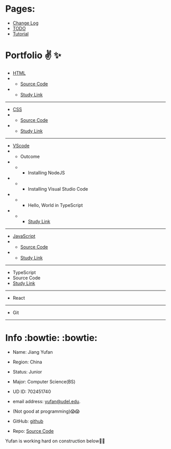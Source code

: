 Pages:
==
* [Change Log](https://github.com/Yufan-lab/Yufan-lab.github.io/blob/main/required%20sections/change%20log.md)
* [TODO](https://github.com/Yufan-lab/Yufan-lab.github.io/blob/main/required%20sections/to-do%20list.md)
* [Tutorial](https://github.com/Yufan-lab/Yufan-lab.github.io/blob/main/Tutorial/tutorial.md)

Portfolio :v: :sparkles:
==
* [HTML](https://yufan-lab.github.io/myfirstwebpage.html)
* * [Source Code](https://github.com/Yufan-lab/Yufan-lab.github.io/blob/main/myfirstwebpage.html)
* * [Study Link](https://htmldog.com/guides/html/)
* * *
* [CSS](https://yufan-lab.github.io/yufan'scsscode.html)
* * [Source Code](https://github.com/Yufan-lab/Yufan-lab.github.io/blob/main/yufan'scsscode.html)
* * [Study Link](https://htmldog.com/guides/css/)
* * *
* [VScode](https://github.com/Yufan-lab/Yufan-lab.github.io/blob/main/Vsscode/Vsscode.png)
* * Outcome
* * * Installing NodeJS
* * * Installing Visual Studio Code
* * * Hello, World in TypeScript
* * * [Study Link](https://neu-se.github.io/CS4530-CS5500-Spring-2021/tutorials/week1-getting-started)
* * *
* [JavaScript](yufan-lab.github.io/JavaScript/JavaScript.html)
* * [Source Code](https://github.com/Yufan-lab/Yufan-lab.github.io/blob/main/JavaScript/JavaScript.html)
* * [Study Link](https://htmldog.com/guides/javascript/)
* * *

* TypeScript
* Source Code
* [Study Link]()
* * *
* React

* * *
* Git
* * *


Info :bowtie: :bowtie:
==
* Name: Jiang Yufan
* Region: China

* Status: Junior
* Major: Computer Science(BS)

* UD ID: 702451740

* email address: yufan@udel.edu.
* (Not good at programming):scream::scream:
* GitHub: [github](https://github.com/Yufan-lab/Yufanlab.github.io/)

* Repo: [Source Code](https://github.com/Yufan-lab/Yufan-lab.github.io)

Yufan is working hard on construction below:truck::truck:
